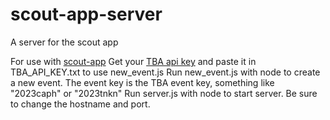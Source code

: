 # scout-app-server
A server for the scout app


For use with [scout-app](https://github.com/qwirty123/scout-app)
Get your [TBA api key](https://www.thebluealliance.com/apidocs/v3) and paste it in TBA_API_KEY.txt to use new_event.js
Run new_event.js with node to create a new event. The event key is the TBA event key, something like "2023caph" or "2023tnkn"
Run server.js with node to start server. Be sure to change the hostname and port.
